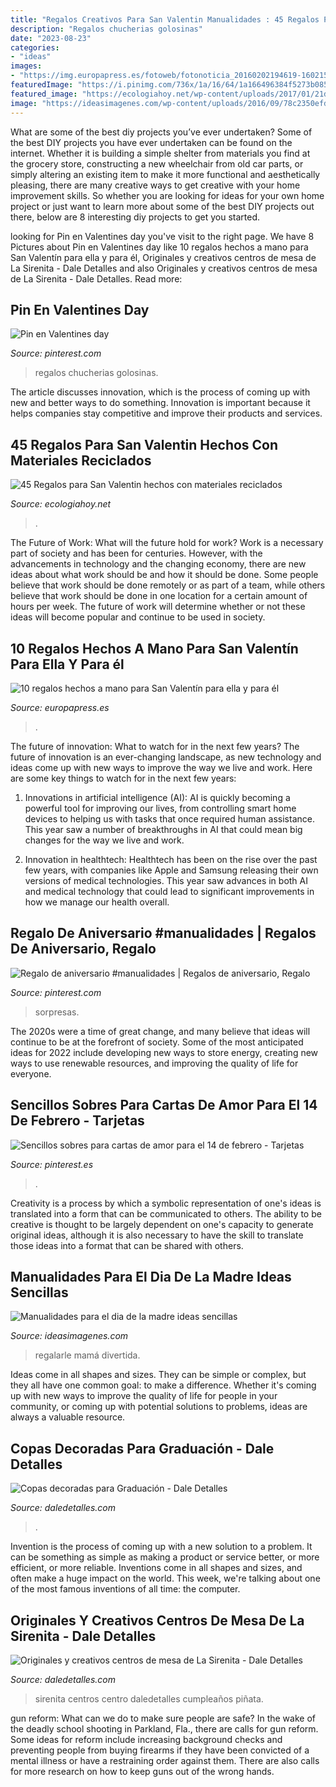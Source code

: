 ```yaml
---
title: "Regalos Creativos Para San Valentin Manualidades : 45 Regalos Para San Valentin Hechos Con Materiales Reciclados"
description: "Regalos chucherias golosinas"
date: "2023-08-23"
categories:
- "ideas"
images:
- "https://img.europapress.es/fotoweb/fotonoticia_20160202194619-16021577869_800.jpg"
featuredImage: "https://i.pinimg.com/736x/1a/16/64/1a166496384f5273b0856053d389d84d.jpg"
featured_image: "https://ecologiahoy.net/wp-content/uploads/2017/01/21d1f0c24edd333f7975d483d10864da.jpg"
image: "https://ideasimagenes.com/wp-content/uploads/2016/09/78c2350efd558a3de50a10abe0a7e5d3.jpg"
---
```



What are some of the best diy projects you’ve ever undertaken?
Some of the best DIY projects you have ever undertaken can be found on the internet. Whether it is building a simple shelter from materials you find at the grocery store, constructing a new wheelchair from old car parts, or simply altering an existing item to make it more functional and aesthetically pleasing, there are many creative ways to get creative with your home improvement skills. So whether you are looking for ideas for your own home project or just want to learn more about some of the best DIY projects out there, below are 8 interesting diy projects to get you started.

	

		
looking for Pin en Valentines day you've visit to the right page. We have 8 Pictures about Pin en Valentines day like 10 regalos hechos a mano para San Valentín para ella y para él, Originales y creativos centros de mesa de La Sirenita - Dale Detalles and also Originales y creativos centros de mesa de La Sirenita - Dale Detalles. Read more:
		
    
## Pin En Valentines Day

<img loading=lazy src="https://i.pinimg.com/736x/5c/fa/ee/5cfaeeb2852d2bfb5bd186ed00d8ff2c.jpg" onerror="this.onerror=null;this.src='https://tse1.mm.bing.net/th?id=OIP.Ynsr4kxYTOIpKBYcbv4pkwAAAA&amp;pid=15.1';" alt="Pin en Valentines day">

_Source: pinterest.com_

>regalos chucherias golosinas. 

	

The article discusses innovation, which is the process of coming up with new and better ways to do something. Innovation is important because it helps companies stay competitive and improve their products and services.

    
## 45 Regalos Para San Valentin Hechos Con Materiales Reciclados

<img loading=lazy src="https://ecologiahoy.net/wp-content/uploads/2017/01/21d1f0c24edd333f7975d483d10864da.jpg" onerror="this.onerror=null;this.src='https://tse3.mm.bing.net/th?id=OIP.pHU_rVXD9KM7naIWT5IghAHaJ4&amp;pid=15.1';" alt="45 Regalos para San Valentin hechos con materiales reciclados">

_Source: ecologiahoy.net_

>. 

	

The Future of Work: What will the future hold for work?
Work is a necessary part of society and has been for centuries. However, with the advancements in technology and the changing economy, there are new ideas about what work should be and how it should be done. Some people believe that work should be done remotely or as part of a team, while others believe that work should be done in one location for a certain amount of hours per week. The future of work will determine whether or not these ideas will become popular and continue to be used in society.

    
## 10 Regalos Hechos A Mano Para San Valentín Para Ella Y Para él

<img loading=lazy src="https://img.europapress.es/fotoweb/fotonoticia_20160202194619-16021577869_800.jpg" onerror="this.onerror=null;this.src='https://tse4.mm.bing.net/th?id=OIP.6OXdvPYTfsww17-BLttGtgHaLA&amp;pid=15.1';" alt="10 regalos hechos a mano para San Valentín para ella y para él">

_Source: europapress.es_

>. 

	

The future of innovation: What to watch for in the next few years?
The future of innovation is an ever-changing landscape, as new technology and ideas come up with new ways to improve the way we live and work. Here are some key things to watch for in the next few years: 
1. Innovations in artificial intelligence (AI): AI is quickly becoming a powerful tool for improving our lives, from controlling smart home devices to helping us with tasks that once required human assistance. This year saw a number of breakthroughs in AI that could mean big changes for the way we live and work. 

2. Innovation in healthtech: Healthtech has been on the rise over the past few years, with companies like Apple and Samsung releasing their own versions of medical technologies. This year saw advances in both AI and medical technology that could lead to significant improvements in how we manage our health overall. 


    
## Regalo De Aniversario #manualidades | Regalos De Aniversario, Regalo

<img loading=lazy src="https://i.pinimg.com/736x/bb/ac/cd/bbaccdb94f9bbcce37682a2455f3f065.jpg" onerror="this.onerror=null;this.src='https://tse4.mm.bing.net/th?id=OIP.1FW8kAfxaX-KTRnhB3SWJwHaNK&amp;pid=15.1';" alt="Regalo de aniversario #manualidades | Regalos de aniversario, Regalo">

_Source: pinterest.com_

>sorpresas. 

	

The 2020s were a time of great change, and many believe that ideas will continue to be at the forefront of society. Some of the most anticipated ideas for 2022 include developing new ways to store energy, creating new ways to use renewable resources, and improving the quality of life for everyone.

    
## Sencillos Sobres Para Cartas De Amor Para El 14 De Febrero - Tarjetas

<img loading=lazy src="https://i.pinimg.com/736x/1a/16/64/1a166496384f5273b0856053d389d84d.jpg" onerror="this.onerror=null;this.src='https://tse1.mm.bing.net/th?id=OIP.vj1ncfwpuVxWgtmLFCeL6AAAAA&amp;pid=15.1';" alt="Sencillos sobres para cartas de amor para el 14 de febrero - Tarjetas">

_Source: pinterest.es_

>. 

	

Creativity is a process by which a symbolic representation of one's ideas is translated into a form that can be communicated to others. The ability to be creative is thought to be largely dependent on one's capacity to generate original ideas, although it is also necessary to have the skill to translate those ideas into a format that can be shared with others.

    
## Manualidades Para El Dia De La Madre Ideas Sencillas

<img loading=lazy src="https://ideasimagenes.com/wp-content/uploads/2016/09/78c2350efd558a3de50a10abe0a7e5d3.jpg" onerror="this.onerror=null;this.src='https://tse4.mm.bing.net/th?id=OIP.eMI1Dv1Vij3lChCr4Kfl0wHaLE&amp;pid=15.1';" alt="Manualidades para el dia de la madre ideas sencillas">

_Source: ideasimagenes.com_

>regalarle mamá divertida. 

	

Ideas come in all shapes and sizes. They can be simple or complex, but they all have one common goal: to make a difference. Whether it's coming up with new ways to improve the quality of life for people in your community, or coming up with potential solutions to problems, ideas are always a valuable resource.

    
## Copas Decoradas Para Graduación - Dale Detalles

<img loading=lazy src="https://i2.wp.com/www.daledetalles.com/wp-content/uploads/2016/04/copa-para-graduacion1.jpg" onerror="this.onerror=null;this.src='https://tse1.mm.bing.net/th?id=OIP.N-YzMS5RobjEZsV8LRc5NwHaJ5&amp;pid=15.1';" alt="Copas decoradas para Graduación - Dale Detalles">

_Source: daledetalles.com_

>. 

	

Invention is the process of coming up with a new solution to a problem. It can be something as simple as making a product or service better, or more efficient, or more reliable. Inventions come in all shapes and sizes, and often make a huge impact on the world. This week, we're talking about one of the most famous inventions of all time: the computer.

    
## Originales Y Creativos Centros De Mesa De La Sirenita - Dale Detalles

<img loading=lazy src="https://i1.wp.com/www.daledetalles.com/wp-content/uploads/2016/08/centro-de-mesa-sirenita9.jpg" onerror="this.onerror=null;this.src='https://tse1.mm.bing.net/th?id=OIP.y0C6BURWjkvhoG6R2O4Q1wHaQW&amp;pid=15.1';" alt="Originales y creativos centros de mesa de La Sirenita - Dale Detalles">

_Source: daledetalles.com_

>sirenita centros centro daledetalles cumpleaños piñata. 

	

gun reform: What can we do to make sure people are safe?
In the wake of the deadly school shooting in Parkland, Fla., there are calls for gun reform. Some ideas for reform include increasing background checks and preventing people from buying firearms if they have been convicted of a mental illness or have a restraining order against them. There are also calls for more research on how to keep guns out of the wrong hands.

